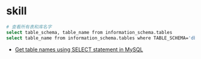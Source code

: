 # skill

```sh
# 查看所有表和库名字
select table_schema, table_name from information_schema.tables
select table_name from information_schema.tables where TABLE_SCHEMA='dbname';
```

- [Get table names using SELECT statement in MySQL](https://stackoverflow.com/questions/8334493/get-table-names-using-select-statement-in-mysql)
